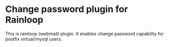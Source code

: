 Change password plugin for Rainloop
=====================================

This is rainloop (webmail) plugin. It enables change password capability for postfix virtual/mysql users.
